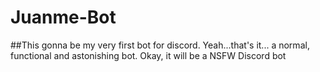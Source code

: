 # Juanme-Bot

##This gonna be my very first bot for discord. Yeah...that's it... a normal, functional and astonishing bot. Okay, it will be a NSFW Discord bot
